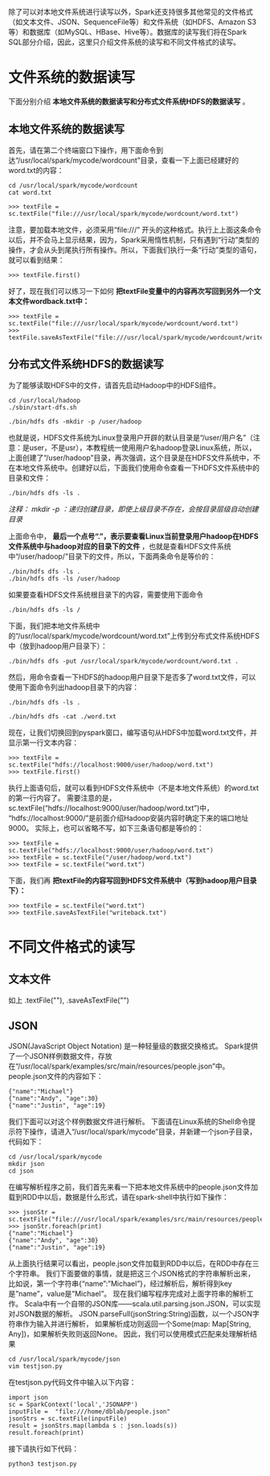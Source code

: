 除了可以对本地文件系统进行读写以外，Spark还支持很多其他常见的文件格式（如文本文件、JSON、SequenceFile等）和文件系统（如HDFS、Amazon S3等）和数据库（如MySQL、HBase、Hive等）。数据库的读写我们将在Spark SQL部分介绍，因此，这里只介绍文件系统的读写和不同文件格式的读写。
# 文件系统的数据读写
下面分别介绍 __本地文件系统的数据读写和分布式文件系统HDFS的数据读写__ 。
## 本地文件系统的数据读写
首先，请在第二个终端窗口下操作，用下面命令到达“/usr/local/spark/mycode/wordcount”目录，查看一下上面已经建好的word.txt的内容：
```
cd /usr/local/spark/mycode/wordcount
cat word.txt
```

```
>>> textFile = sc.textFile("file:///usr/local/spark/mycode/wordcount/word.txt")
```
注意，要加载本地文件，必须采用“file:///” 开头的这种格式。执行上上面这条命令以后，并不会马上显示结果，因为，Spark采用惰性机制，只有遇到“行动”类型的操作，才会从头到尾执行所有操作。所以，下面我们执行一条“行动”类型的语句，就可以看到结果：
```
>>> textFile.first()
```
好了，现在我们可以练习一下如何 __把textFile变量中的内容再次写回到另外一个文本文件wordback.txt中：__

```
>>> textFile = sc.textFile("file:///usr/local/spark/mycode/wordcount/word.txt")
>>> textFile.saveAsTextFile("file:///usr/local/spark/mycode/wordcount/writeback.txt")
```

## 分布式文件系统HDFS的数据读写
为了能够读取HDFS中的文件，请首先启动Hadoop中的HDFS组件。
```
cd /usr/local/hadoop
./sbin/start-dfs.sh
```
```
./bin/hdfs dfs -mkdir -p /user/hadoop
```

也就是说，HDFS文件系统为Linux登录用户开辟的默认目录是“/user/用户名”（注意：是user，不是usr），本教程统一使用用户名hadoop登录Linux系统，所以，上面创建了“/user/hadoop”目录，再次强调，这个目录是在HDFS文件系统中，不在本地文件系统中。创建好以后，下面我们使用命令查看一下HDFS文件系统中的目录和文件：
```
./bin/hdfs dfs -ls .
```
*注释： mkdir -p ：递归创建目录，即使上级目录不存在，会按目录层级自动创建目录*

上面命令中， __最后一个点号“.”，表示要查看Linux当前登录用户hadoop在HDFS文件系统中与hadoop对应的目录下的文件__ ，也就是查看HDFS文件系统中“/user/hadoop/”目录下的文件，所以，下面两条命令是等价的：
```
./bin/hdfs dfs -ls .
./bin/hdfs dfs -ls /user/hadoop
```

如果要查看HDFS文件系统根目录下的内容，需要使用下面命令

```
./bin/hdfs dfs -ls /
```

下面，我们把本地文件系统中的“/usr/local/spark/mycode/wordcount/word.txt”上传到分布式文件系统HDFS中（放到hadoop用户目录下）：
```
./bin/hdfs dfs -put /usr/local/spark/mycode/wordcount/word.txt .
```

然后，用命令查看一下HDFS的hadoop用户目录下是否多了word.txt文件，可以使用下面命令列出hadoop目录下的内容：
```
./bin/hdfs dfs -ls .
```
```
./bin/hdfs dfs -cat ./word.txt
```
现在，让我们切换回到pyspark窗口，编写语句从HDFS中加载word.txt文件，并显示第一行文本内容：

```
>>> textFile = sc.textFile("hdfs://localhost:9000/user/hadoop/word.txt")
>>> textFile.first()
```

执行上面语句后，就可以看到HDFS文件系统中（不是本地文件系统）的word.txt的第一行内容了。
需要注意的是，sc.textFile(“hdfs://localhost:9000/user/hadoop/word.txt”)中，
“hdfs://localhost:9000/”是前面介绍Hadoop安装内容时确定下来的端口地址9000。
实际上，也可以省略不写，如下三条语句都是等价的：
```
>>> textFile = sc.textFile("hdfs://localhost:9000/user/hadoop/word.txt")
>>> textFile = sc.textFile("/user/hadoop/word.txt")
>>> textFile = sc.textFile("word.txt")
```
下面，我们再 __把textFile的内容写回到HDFS文件系统中（写到hadoop用户目录下）：__
```
>>> textFile = sc.textFile("word.txt")
>>> textFile.saveAsTextFile("writeback.txt")
```


# 不同文件格式的读写
## 文本文件
如上 .textFile(""), .saveAsTextFile("")

## JSON
JSON(JavaScript Object Notation) 是一种轻量级的数据交换格式。
Spark提供了一个JSON样例数据文件，存放在“/usr/local/spark/examples/src/main/resources/people.json”中。
people.json文件的内容如下：
```
{"name":"Michael"}
{"name":"Andy", "age":30}
{"name":"Justin", "age":19}
```
我们下面可以对这个样例数据文件进行解析。
下面请在Linux系统的Shell命令提示符下操作，请进入“/usr/local/spark/mycode”目录，并新建一个json子目录，代码如下：

```
cd /usr/local/spark/mycode
mkdir json
cd json
```
在编写解析程序之前，我们首先来看一下把本地文件系统中的people.json文件加载到RDD中以后，数据是什么形式，请在spark-shell中执行如下操作：
```
>>> jsonStr = sc.textFile("file:///usr/local/spark/examples/src/main/resources/people.json")
>>> jsonStr.foreach(print)
{"name":"Michael"}
{"name":"Andy", "age":30}
{"name":"Justin", "age":19}
```
从上面执行结果可以看出，people.json文件加载到RDD中以后，在RDD中存在三个字符串。
我们下面要做的事情，就是把这三个JSON格式的字符串解析出来，
比如说，第一个字符串{“name”:”Michael”}，经过解析后，解析得到key是”name”，value是”Michael”。
现在我们编写程序完成对上面字符串的解析工作。
Scala中有一个自带的JSON库——scala.util.parsing.json.JSON，可以实现对JSON数据的解析。
JSON.parseFull(jsonString:String)函数，以一个JSON字符串作为输入并进行解析，
如果解析成功则返回一个Some(map: Map[String, Any])，如果解析失败则返回None。
因此，我们可以使用模式匹配来处理解析结果
```
cd /usr/local/spark/mycode/json
vim testjson.py
```

在testjson.py代码文件中输入以下内容：
```from pyspark import SparkContext
import json
sc = SparkContext('local','JSONAPP')
inputFile =  "file:///home/dblab/people.json"
jsonStrs = sc.textFile(inputFile)
result = jsonStrs.map(lambda s : json.loads(s))
result.foreach(print)    
```

接下请执行如下代码：
```
python3 testjson.py
```


